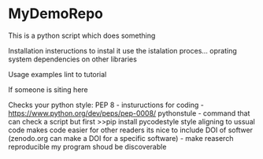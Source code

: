 # MyDemoRepo

This is a python script which does something

Installation insteructions 
 to instal it use the istalation proces...
 oprating system
 dependencies on other libraries

Usage examples
 lint to tutorial
 
If someone is siting
 here


Checks your python style:
PEP 8 - instuructions for coding - https://www.python.org/dev/peps/pep-0008/
pythonstule - command that can check a script but first >>pip install pycodestyle
style aligning to ussual code makes code easier for other readers
its nice to include DOI of softwer (zenodo.org can make a DOI for a specific software) - make reaserch reproducible
my program shoud be discoverable
